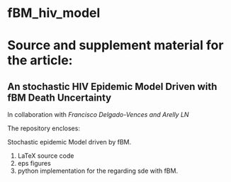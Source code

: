 # fBM_hiv_model

# Source and supplement material for the article: 

## **An stochastic HIV Epidemic Model Driven with fBM Death Uncertainty**

In collaboration with *Francisco Delgado-Vences and Arelly LN*


The repository encloses:

Stochastic epidemic Model driven by fBM.

1. LaTeX source code
2. eps figures
3. python implementation for the regarding sde with fBM.
